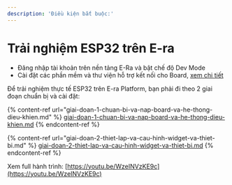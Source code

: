 ```yaml
---
description: 'Điều kiện bắt buộc:'
---
```


# Trải nghiệm ESP32 trên E-ra

* Đăng nhập tài khoản trên nền tảng E-Ra và bật chế độ Dev Mode
* Cài đặt các phần mềm và thư viện hỗ trợ kết nối cho Board, [xem chi tiết](broken-reference)

Để trải nghiệm thực tế ESP32 trên E-ra Platform, bạn phải đi theo 2 giai đoạn chuẩn bị và cài đặt:

{% content-ref url="giai-doan-1-chuan-bi-va-nap-board-va-he-thong-dieu-khien.md" %}
[giai-doan-1-chuan-bi-va-nap-board-va-he-thong-dieu-khien.md](giai-doan-1-chuan-bi-va-nap-board-va-he-thong-dieu-khien.md)
{% endcontent-ref %}

{% content-ref url="giai-doan-2-thiet-lap-va-cau-hinh-widget-va-thiet-bi.md" %}
[giai-doan-2-thiet-lap-va-cau-hinh-widget-va-thiet-bi.md](giai-doan-2-thiet-lap-va-cau-hinh-widget-va-thiet-bi.md)
{% endcontent-ref %}

Xem full hành trình: [https://youtu.be/WzeINVzKE9c](https://youtu.be/WzeINVzKE9c)
